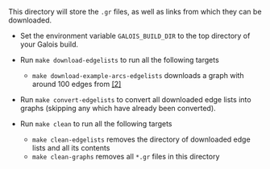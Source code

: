 This directory will store the `.gr` files, as well
as links from which they can be downloaded.


* Set the environment variable
`GALOIS_BUILD_DIR` to the top directory of
your Galois build.

* Run `make download-edgelists` to run all the following targets
    - `make download-example-arcs-edgelists` downloads a graph with around 100 edges from [[2]](#2)

* Run `make convert-edgelists` to convert all downloaded edge lists into graphs (skipping
  any which have already been converted).

* Run `make clean` to run all the following targets
    - `make clean-edgelists` removes the directory of 
      downloaded edge lists and all its contents
    - `make clean-graphs` removes all `*.gr` files in this directory

